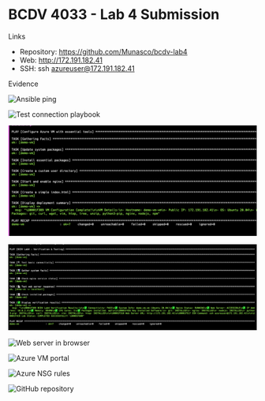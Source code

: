 # BCDV 4033 - Lab 4 Submission

Links
- Repository: https://github.com/Munasco/bcdv-lab4
- Web: http://172.191.182.41
- SSH: ssh azureuser@172.191.182.41

Evidence

![Ansible ping](screenshots/01-ansible-ping-success.png)

![Test connection playbook](screenshots/02-test-connection-playbook.png)

![Setup VM playbook](screenshots/03-setup-vm-playbook.png)

![Verification results](screenshots/04-verification-results.png)

![Web server in browser](screenshots/05-website-browser.png)

![Azure VM portal](screenshots/06-azure-vm-portal.png)

![Azure NSG rules](screenshots/07-azure-nsg-rules.png)

![GitHub repository](screenshots/08-github-repository.png)

